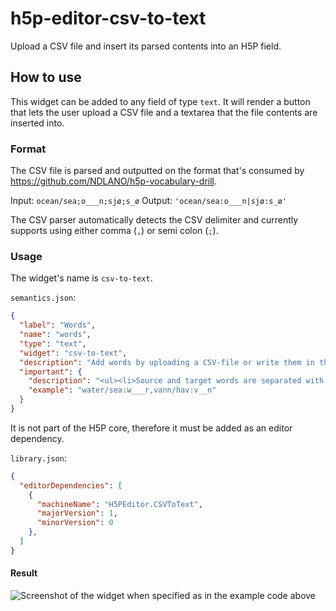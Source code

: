 # h5p-editor-csv-to-text

Upload a CSV file and insert its parsed contents into an H5P field.

## How to use

This widget can be added to any field of type `text`.
It will render a button that lets the user upload a CSV file and a textarea that the file contents are inserted into.

### Format

The CSV file is parsed and outputted on the format that's consumed by <https://github.com/NDLANO/h5p-vocabulary-drill>.

Input: `ocean/sea;o___n;sjø;s_ø`
Output: `'ocean/sea:o___n|sjø:s_ø'`

The CSV parser automatically detects the CSV delimiter and currently supports using either comma (`,`) or semi colon (`;`).

### Usage

The widget's name is `csv-to-text`.

`semantics.json`:

```json
{
  "label": "Words",
  "name": "words",
  "type": "text",
  "widget": "csv-to-text",
  "description": "Add words by uploading a CSV-file or write them in the text field.",
  "important": {
    "description": "<ul><li>Source and target words are separated with a comma (,).</li><li>Alternative answers are separated with a forward slash (/).</li><li>You may add a textual tip, using a colon (:) in front of the tip.</li></ul>",
    "example": "water/sea:w___r,vann/hav:v__n"
  }
}
```

It is not part of the H5P core, therefore it must be added as an editor dependency.

`library.json`:

```json
{
  "editorDependencies": [
    {
      "machineName": "H5PEditor.CSVToText",
      "majorVersion": 1,
      "minorVersion": 0
    },
  ]
}
```

#### Result

![Screenshot of the widget when specified as in the example code above](https://user-images.githubusercontent.com/9085189/216600680-424c1934-2792-4a59-9216-fded55a20d1b.png)

